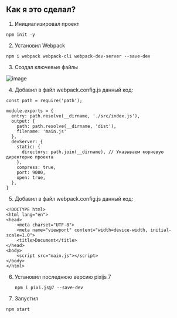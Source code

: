 ## Как я это сделал?

1. Инициализировал проект

```
npm init -y
```

2. Установил Webpack

```
npm i webpack webpack-cli webpack-dev-server --save-dev
```
3. Создал ключевые файлы

![image](https://github.com/nuafirytiasewo/pixijs/assets/103138302/ffe5e642-dbd6-4a3c-b771-7c22b9c874be)

4. Добавил в файл webpack.config.js данный код:

```
const path = require('path');

module.exports = {
  entry: path.resolve(__dirname, './src/index.js'),
  output: { 
    path: path.resolve(__dirname, 'dist'),
    filename: 'main.js'
  },
  devServer: {
    static: {
      directory: path.join(__dirname), // Указываем корневую директорию проекта
    },
    compress: true,
    port: 9000,
    open: true,
  },
}
```

5. Добавил в файл webpack.config.js данный код:

```
<!DOCTYPE html>
<html lang="en">
<head>
    <meta charset="UTF-8">
    <meta name="viewport" content="width=device-width, initial-scale=1.0">
    <title>Document</title>
</head>
<body>
    <script src="main.js"></script>
</body>
</html>
```

6. Установил последнюю версию pixijs 7
   ```
   npm i pixi.js@7 --save-dev
   ```
8. Запустил

```
npm start
```
